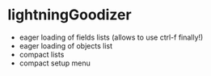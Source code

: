 # lightningGoodizer

 - eager loading of fields lists (allows to use ctrl-f finally!)
 - eager loading of objects list
 - compact lists
 - compact setup menu
